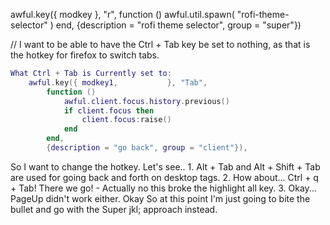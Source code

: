 awful.key({ modkey }, "r", function () awful.util.spawn( "rofi-theme-selector" ) end,
        {description = "rofi theme selector", group = "super"})


// I want to be able to have the Ctrl + Tab key be set to nothing, as that is the hotkey for firefox to switch tabs. 

```lua
What Ctrl + Tab is Currently set to:
    awful.key({ modkey1,           }, "Tab",
        function ()
            awful.client.focus.history.previous()
            if client.focus then
                client.focus:raise()
            end
        end,
        {description = "go back", group = "client"}),
```

So I want to change the hotkey. Let's see..
    1. Alt + Tab and Alt + Shift + Tab are used for going back and forth on desktop tags.
    2. How about... Ctrl + q + Tab! There we go! - Actually no this broke the highlight all key.
    3. Okay... PageUp didn't work either. Okay So at this point I'm just going to bite the bullet and go with the Super jkl; approach instead. 
    
